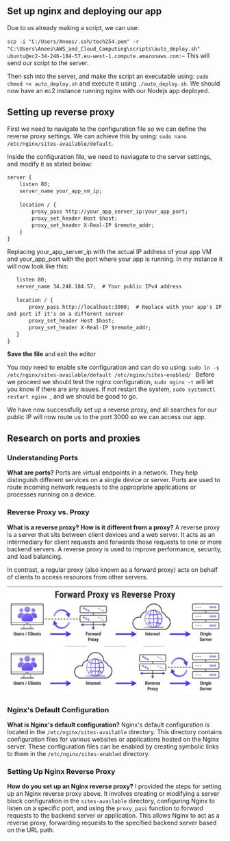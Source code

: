 ## Set up nginx and deploying our app
Due to us already making a script, we can use:

 ` scp -i "C:/Users/Anees/.ssh/tech254.pem" -r "C:\Users\Anees\AWS_and_Cloud_Computing\scripts\auto_deploy.sh" ubuntu@ec2-34-246-184-57.eu-west-1.compute.amazonaws.com:~
`
This will send our script to the server.

Then ssh into the server, and make the script an executable using: `sudo chmod +x auto_deploy.sh` and execute it using `./auto_deploy.sh`. We should now have an ec2 instance running nginx with our Nodejs app deployed.

## Setting up reverse proxy

First we need to navigate to the configuration file so we can define the reverse proxy settings. We can achieve this by using: `sudo nano /etc/nginx/sites-available/default`.

Inside the configuration file, we need to naviagate to the server settings, and modify it as stated below:

```
server {
    listen 80;
    server_name your_app_vm_ip;

    location / {
        proxy_pass http://your_app_server_ip:your_app_port;
        proxy_set_header Host $host;
        proxy_set_header X-Real-IP $remote_addr;
    }
}
```
 Replacing your_app_server_ip with the actual IP address of your app VM and your_app_port with the port where your app is running. In my instance it will now look like this:

 ```server {
    listen 80;
    server_name 34.246.184.57;  # Your public IPv4 address

    location / {
        proxy_pass http://localhost:3000;  # Replace with your app's IP and port if it's on a different server
        proxy_set_header Host $host;
        proxy_set_header X-Real-IP $remote_addr;
    }
}
```

**Save the file** and exit the editor

You *may* need to enable site configuration and can do so using: `sudo ln -s /etc/nginx/sites-available/default /etc/nginx/sites-enabled/
`
Before we proceed we should test the nginx configuration, `sudo nginx -t` will let you know if there are any issues. If not restart the system, `sudo systemctl restart nginx
`,  and we should be good to go. 

We have now successfully set up a reverse proxy, and all searches for our public IP will now route us to the port 3000 so we can access our app.

## Research on ports and proxies

### Understanding Ports

**What are ports?** Ports are virtual endpoints in a network. They help distinguish different services on a single device or server. Ports are used to route incoming network requests to the appropriate applications or processes running on a device.

### Reverse Proxy vs. Proxy

**What is a reverse proxy? How is it different from a proxy?** A reverse proxy is a server that sits between client devices and a web server. It acts as an intermediary for client requests and forwards those requests to one or more backend servers. A reverse proxy is used to improve performance, security, and load balancing.

In contrast, a regular proxy (also known as a forward proxy) acts on behalf of clients to access resources from other servers.

![](proxy.png)

### Nginx's Default Configuration

**What is Nginx's default configuration?** Nginx's default configuration is located in the `/etc/nginx/sites-available` directory. This directory contains configuration files for various websites or applications hosted on the Nginx server. These configuration files can be enabled by creating symbolic links to them in the `/etc/nginx/sites-enabled` directory.

### Setting Up Nginx Reverse Proxy

**How do you set up an Nginx reverse proxy?** I provided the steps for setting up an Nginx reverse proxy above. It involves creating or modifying a server block configuration in the `sites-available` directory, configuring Nginx to listen on a specific port, and using the `proxy_pass` function to forward requests to the backend server or application. This allows Nginx to act as a reverse proxy, forwarding requests to the specified backend server based on the URL path.


